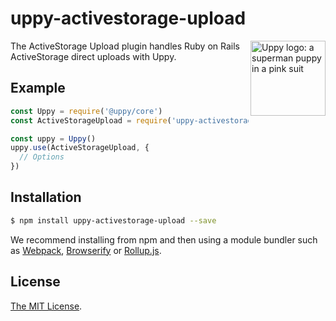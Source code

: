 # uppy-activestorage-upload

<img src="https://uppy.io/images/logos/uppy-dog-head-arrow.svg" width="120" alt="Uppy logo: a superman puppy in a pink suit" align="right">

The ActiveStorage Upload plugin handles Ruby on Rails ActiveStorage direct uploads with Uppy.

## Example

```js
const Uppy = require('@uppy/core')
const ActiveStorageUpload = require('uppy-activestorage-upload')

const uppy = Uppy()
uppy.use(ActiveStorageUpload, {
  // Options
})
```

## Installation

```bash
$ npm install uppy-activestorage-upload --save
```

We recommend installing from npm and then using a module bundler such as [Webpack](http://webpack.github.io/), [Browserify](http://browserify.org/) or [Rollup.js](http://rollupjs.org/).

## License

[The MIT License](./LICENSE).
